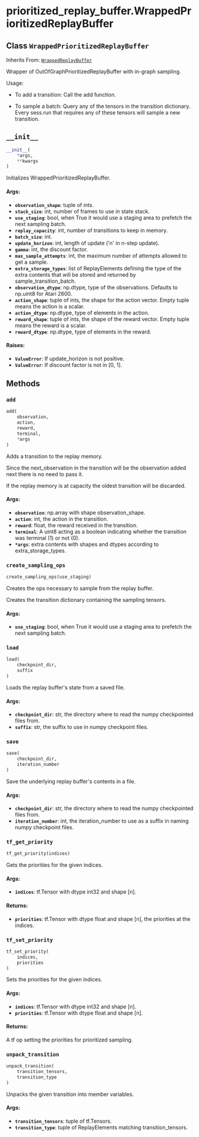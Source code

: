 <div itemscope itemtype="http://developers.google.com/ReferenceObject">
<meta itemprop="name" content="prioritized_replay_buffer.WrappedPrioritizedReplayBuffer" />
<meta itemprop="path" content="Stable" />
<meta itemprop="property" content="__init__"/>
<meta itemprop="property" content="add"/>
<meta itemprop="property" content="create_sampling_ops"/>
<meta itemprop="property" content="load"/>
<meta itemprop="property" content="save"/>
<meta itemprop="property" content="tf_get_priority"/>
<meta itemprop="property" content="tf_set_priority"/>
<meta itemprop="property" content="unpack_transition"/>
</div>

# prioritized_replay_buffer.WrappedPrioritizedReplayBuffer

## Class `WrappedPrioritizedReplayBuffer`

Inherits From:
[`WrappedReplayBuffer`](../circular_replay_buffer/WrappedReplayBuffer.md)

Wrapper of OutOfGraphPrioritizedReplayBuffer with in-graph sampling.

Usage:

*   To add a transition: Call the add function.

*   To sample a batch: Query any of the tensors in the transition dictionary.
    Every sess.run that requires any of these tensors will sample a new
    transition.

<h2 id="__init__"><code>__init__</code></h2>

```python
__init__(
    *args,
    **kwargs
)
```

Initializes WrappedPrioritizedReplayBuffer.

#### Args:

*   <b>`observation_shape`</b>: tuple of ints.
*   <b>`stack_size`</b>: int, number of frames to use in state stack.
*   <b>`use_staging`</b>: bool, when True it would use a staging area to
    prefetch the next sampling batch.
*   <b>`replay_capacity`</b>: int, number of transitions to keep in memory.
*   <b>`batch_size`</b>: int.
*   <b>`update_horizon`</b>: int, length of update ('n' in n-step update).
*   <b>`gamma`</b>: int, the discount factor.
*   <b>`max_sample_attempts`</b>: int, the maximum number of attempts allowed to
    get a sample.
*   <b>`extra_storage_types`</b>: list of ReplayElements defining the type of
    the extra contents that will be stored and returned by
    sample_transition_batch.
*   <b>`observation_dtype`</b>: np.dtype, type of the observations. Defaults to
    np.uint8 for Atari 2600.
*   <b>`action_shape`</b>: tuple of ints, the shape for the action vector. Empty
    tuple means the action is a scalar.
*   <b>`action_dtype`</b>: np.dtype, type of elements in the action.
*   <b>`reward_shape`</b>: tuple of ints, the shape of the reward vector. Empty
    tuple means the reward is a scalar.
*   <b>`reward_dtype`</b>: np.dtype, type of elements in the reward.

#### Raises:

*   <b>`ValueError`</b>: If update_horizon is not positive.
*   <b>`ValueError`</b>: If discount factor is not in [0, 1].

## Methods

<h3 id="add"><code>add</code></h3>

```python
add(
    observation,
    action,
    reward,
    terminal,
    *args
)
```

Adds a transition to the replay memory.

Since the next_observation in the transition will be the observation added next
there is no need to pass it.

If the replay memory is at capacity the oldest transition will be discarded.

#### Args:

*   <b>`observation`</b>: np.array with shape observation_shape.
*   <b>`action`</b>: int, the action in the transition.
*   <b>`reward`</b>: float, the reward received in the transition.
*   <b>`terminal`</b>: A uint8 acting as a boolean indicating whether the
    transition was terminal (1) or not (0).
*   <b>`*args`</b>: extra contents with shapes and dtypes according to
    extra_storage_types.

<h3 id="create_sampling_ops"><code>create_sampling_ops</code></h3>

```python
create_sampling_ops(use_staging)
```

Creates the ops necessary to sample from the replay buffer.

Creates the transition dictionary containing the sampling tensors.

#### Args:

*   <b>`use_staging`</b>: bool, when True it would use a staging area to
    prefetch the next sampling batch.

<h3 id="load"><code>load</code></h3>

```python
load(
    checkpoint_dir,
    suffix
)
```

Loads the replay buffer's state from a saved file.

#### Args:

*   <b>`checkpoint_dir`</b>: str, the directory where to read the numpy
    checkpointed files from.
*   <b>`suffix`</b>: str, the suffix to use in numpy checkpoint files.

<h3 id="save"><code>save</code></h3>

```python
save(
    checkpoint_dir,
    iteration_number
)
```

Save the underlying replay buffer's contents in a file.

#### Args:

*   <b>`checkpoint_dir`</b>: str, the directory where to read the numpy
    checkpointed files from.
*   <b>`iteration_number`</b>: int, the iteration_number to use as a suffix in
    naming numpy checkpoint files.

<h3 id="tf_get_priority"><code>tf_get_priority</code></h3>

```python
tf_get_priority(indices)
```

Gets the priorities for the given indices.

#### Args:

*   <b>`indices`</b>: tf.Tensor with dtype int32 and shape [n].

#### Returns:

*   <b>`priorities`</b>: tf.Tensor with dtype float and shape [n], the
    priorities at the indices.

<h3 id="tf_set_priority"><code>tf_set_priority</code></h3>

```python
tf_set_priority(
    indices,
    priorities
)
```

Sets the priorities for the given indices.

#### Args:

*   <b>`indices`</b>: tf.Tensor with dtype int32 and shape [n].
*   <b>`priorities`</b>: tf.Tensor with dtype float and shape [n].

#### Returns:

A tf op setting the priorities for prioritized sampling.

<h3 id="unpack_transition"><code>unpack_transition</code></h3>

```python
unpack_transition(
    transition_tensors,
    transition_type
)
```

Unpacks the given transition into member variables.

#### Args:

*   <b>`transition_tensors`</b>: tuple of tf.Tensors.
*   <b>`transition_type`</b>: tuple of ReplayElements matching
    transition_tensors.
